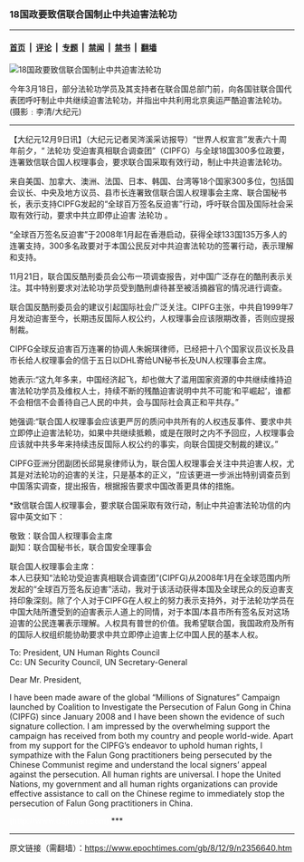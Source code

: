 ### 18国政要致信联合国制止中共迫害法轮功

---

#### [首页](../../../..?n2356640) &nbsp;|&nbsp; [评论](../../../../../epoch-comment?n2356640) &nbsp;|&nbsp; [专题](../../../../../epoch-special?n2356640) &nbsp;|&nbsp; [禁闻](../../../../../epoch-news?n2356640) &nbsp;|&nbsp; [禁书](../../../../../books?n2356640) &nbsp;|&nbsp; [翻墙](https://github.com/gfw-breaker/nogfw/blob/master/README.md?n2356640)


<div><img alt="18国政要致信联合国制止中共迫害法轮功" class="attachment-djy_600_400 size-djy_600_400 wp-post-image" src="https://i.epochtimes.com/assets/uploads/2008/12/812082214191665-600x400.jpg"/>
<div class="caption">
 <p>
  今年3月18日，部分法轮功学员及其支持者在联合国总部门前，向各国驻联合国代表团呼吁制止中共继续迫害法轮功，并指出中共利用北京奥运严酷迫害法轮功。(摄影﹕李清/大纪元)
 </p>
</div></div><hr/><div class="post_content" id="artbody" itemprop="articleBody">
 <!-- article content begin -->
 <p>
  【大纪元12月9日讯】（大纪元记者吴涔溪采访报导）“世界人权宣言”发表六十周年前夕，“
  <ok href="https://www.epochtimes.com/gb/tag/%E6%B3%95%E8%BD%AE%E5%8A%9F.html">
   法轮功
  </ok>
  受迫害真相联合调查团”（CIPFG）与全球18国300多位政要，连署致信联合国人权理事会，要求联合国采取有效行动，制止中共迫害法轮功。
 </p>
 <p>
  来自美国、加拿大、澳洲、法国、日本、韩国、台湾等18个国家300多位，包括国会议长、中央及地方议员、县市长连署致信联合国人权理事会主席、联合国秘书长，表示支持CIPFG发起的“全球百万签名反迫害”行动，呼吁联合国及国际社会采取有效行动，要求中共立即停止迫害
  <ok href="https://www.epochtimes.com/gb/tag/%E6%B3%95%E8%BD%AE%E5%8A%9F.html">
   法轮功
  </ok>
  。
 </p>
 <p>
  “全球百万签名反迫害”于2008年1月起在香港启动，获得全球133国135万多人的连署支持，300多名政要对于本国公民反对中共迫害法轮功的签署行动，表示理解和支持。
 </p>
 <p>
  11月21日，联合国反酷刑委员会公布一项调查报告，对中国广泛存在的酷刑表示关注。其中特别要求对法轮功学员受到酷刑虐待甚至被活摘器官的情况进行调查。
 </p>
 <p>
  联合国反酷刑委员会的建议引起国际社会广泛关注。CIPFG主张，中共自1999年7月发动迫害至今，长期违反国际人权公约，人权理事会应该限期改善，否则应提报制裁。
 </p>
 <p>
  CIPFG全球反迫害百万连署的协调人朱婉琪律师，已经把十八个国家议员议长及县市长给人权理事会的信于五日以DHL寄给UN秘书长及UN人权理事会主席。
 </p>
 <p>
  她表示:“这九年多来，中国经济起飞，却也做大了滥用国家资源的中共继续维持迫害法轮功学员及维权人士，持续不断的残酷迫害说明中共不可能‘和平崛起’，谁都不会相信不会善待自己人民的中共，会与国际社会真正和平共存。”
 </p>
 <p>
  她强调:“联合国人权理事会应该更严厉的质问中共所有的人权违反事件、要求中共立即停止迫害法轮功，如果中共继续抵赖，或是在限时之内不予回应，人权理事会应该就中共多年来持续违反国际人权公约的事实，向联合国提交制裁的建议。”
 </p>
 <p>
  CIPFG亚洲分团副团长邱晃泉律师认为，联合国人权理事会关注中共迫害人权，尤其是对法轮功的迫害的关注，只是基本的正义，“应该更进一步派出特别调查员到中国落实调查，提出报告，根据报告要求中国改善更具体的措施。
 </p>
 <p>
  *致信联合国人权理事会，要求联合国采取有效行动，制止中共迫害法轮功信的内容中英文如下：
 </p>
 <p>
  敬致：联合国人权理事会主席
  <br/>
  副知：联合国秘书长，联合国安全理事会
 </p>
 <p>
  联合国人权理事会主席：
  <br/>
  本人已获知“法轮功受迫害真相联合调查团”(CIPFG)从2008年1月在全球范围内所发起的“全球百万签名反迫害”活动，我对于该活动获得本国及全球民众的反迫害支持印象深刻。除了个人对于CIPFG在人权上的努力表示支持外，对于法轮功学员在中国大陆所遭受到的迫害表示人道上的同情，对于本国/本县市所有签名反对这场迫害的公民连署表示理解。人权具有普世的价值。我希望联合国，我国政府及所有的国际人权组织能协助要求中共立即停止迫害上亿中国人民的基本人权。
 </p>
 <p>
  To: President, UN Human Rights Council
  <br/>
  Cc: UN Security Council, UN Secretary-General
 </p>
 <p>
  Dear Mr. President,
 </p>
 <p>
  I have been made aware of the global “Millions of Signatures” Campaign launched by Coalition to Investigate the Persecution of Falun Gong in China (CIPFG) since January 2008 and I have been shown the evidence of such signature collection. I am impressed by the overwhelming support the campaign has received from both my country and people world-wide. Apart from my support for the CIPFG’s endeavor to uphold human rights, I sympathize with the Falun Gong practitioners being persecuted by the Chinese Communist regime and understand the local signers’ appeal against the persecution. All human rights are universal. I hope the United Nations, my government and all human rights organizations can provide effective assistance to call on the Chinese regime to immediately stop the persecution of Falun Gong practitioners in China.
 </p>
 <p>
  <font color="#ffffff">
   (http://www.dajiyuan.com)
  </font>
  ***
 </p>
 <!-- article content end -->
 <div id="below_article_ad">
 </div>
</div>


---

原文链接（需翻墙）：https://www.epochtimes.com/gb/8/12/9/n2356640.htm
